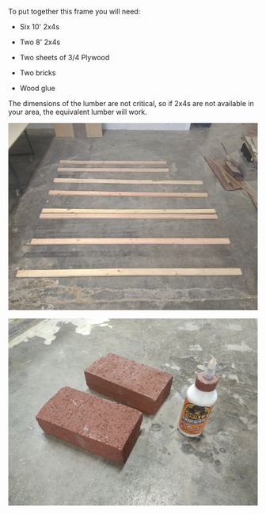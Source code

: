 To put together this frame you will need:

* Six 10' 2x4s 

* Two 8'  2x4s

* Two sheets of 3/4 Plywood

* Two bricks

* Wood glue

The dimensions of the lumber are not critical, so if 2x4s are not available in your area, the equivalent lumber will work.

![](https://github.com/MaslowCommunityGarden/The-Default-Frame/blob/master/Pictures/2x4s%20Uncut.jpg)

![](https://github.com/MaslowCommunityGarden/The-Default-Frame/blob/master/Pictures/Bricks%20and%20glue.jpg)
